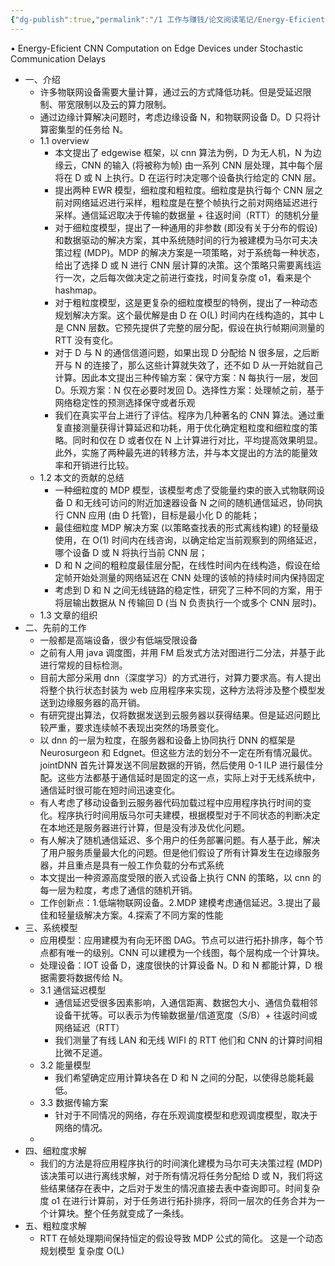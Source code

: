 ```yaml
---
{"dg-publish":true,"permalink":"/1 工作与赚钱/论文阅读笔记/Energy-Eficient CNN Computation on /","title":"Energy-Eficient CNN Computation on "}
---
```



• Energy-Eficient CNN Computation on Edge Devices under Stochastic Communication Delays
- 一、介绍
  - 许多物联网设备需要大量计算，通过云的方式降低功耗。但是受延迟限制、带宽限制以及云的算力限制。
  - 通过边缘计算解决问题时，考虑边缘设备 N，和物联网设备 D。D 只将计算密集型的任务给 N。
  - 1.1 overview
    - 本文提出了 edgewise 框架，以 cnn 算法为例，D 为无人机，N 为边缘云，CNN 的输入 (将被称为帧) 由一系列 CNN 层处理，其中每个层将在 D 或 N 上执行。D 在运行时决定哪个设备执行给定的 CNN 层。
    - 提出两种 EWR 模型，细粒度和粗粒度。细粒度是执行每个 CNN 层之前对网络延迟进行采样，粗粒度是在整个帧执行之前对网络延迟进行采样。通信延迟取决于传输的数据量 + 往返时间（RTT）的随机分量
    - 对于细粒度模型，提出了一种通用的非参数 (即没有关于分布的假设) 和数据驱动的解决方案，其中系统随时间的行为被建模为马尔可夫决策过程 (MDP)。MDP 的解决方案是一项策略，对于系统每一种状态，给出了选择 D 或 N 进行 CNN 层计算的决策。这个策略只需要离线运行一次，之后每次做决定之前进行查找，时间复杂度 o1，看来是个 hashmap。
    - 对于粗粒度模型，这是更复杂的细粒度模型的特例，提出了一种动态规划解决方案。这个最优解是由 D 在 O(L) 时间内在线构造的，其中 L 是 CNN 层数。它预先提供了完整的层分配，假设在执行帧期间测量的 RTT 没有变化。
    - 对于 D 与 N 的通信信道问题，如果出现 D 分配给 N 很多层，之后断开与 N 的连接了，那么这些计算就失效了，还不如 D 从一开始就自己计算。因此本文提出三种传输方案：保守方案：N 每执行一层，发回 D。乐观方案：N 仅在必要时发回 D。选择性方案：处理帧之前，基于网络稳定性的预测选择保守或者乐观
    - 我们在真实平台上进行了评估。程序为几种著名的 CNN 算法。通过重复直接测量获得计算延迟和功耗，用于优化确定粗粒度和细粒度的策略。同时和仅在 D 或者仅在 N 上计算进行对比，平均提高效果明显。此外，实施了两种最先进的转移方法，并与本文提出的方法的能量效率和开销进行比较。
  - 1.2 本文的贡献的总结
    - 一种细粒度的 MDP 模型，该模型考虑了受能量约束的嵌入式物联网设备 D 和无线可访问的附近加速器设备 N 之间的随机通信延迟，协同执行 CNN 应用 (由 D 托管)，目标是最小化 D 的能耗；
    - 最佳细粒度 MDP 解决方案 (以策略查找表的形式离线构建) 的轻量级使用，在 O(1) 时间内在线咨询，以确定给定当前观察到的网络延迟，哪个设备 D 或 N 将执行当前 CNN 层；
    - D 和 N 之间的粗粒度最佳层分配，在线性时间内在线构造，假设在给定帧开始处测量的网络延迟在 CNN 处理的该帧的持续时间内保持固定
    - 考虑到 D 和 N 之间无线链路的稳定性，研究了三种不同的方案，用于将层输出数据从 N 传输回 D (当 N 负责执行一个或多个 CNN 层时)。
  - 1.3 文章的组织
- 二、先前的工作
  - 一般都是高端设备，很少有低端受限设备
  - 之前有人用 java 调度图，并用 FM 启发式方法对图进行二分法，并基于此进行常规的目标检测。
  - 目前大部分采用 dnn（深度学习）的方式进行，对算力要求高。有人提出将整个执行状态封装为 web 应用程序来实现，这种方法将涉及整个模型发送到边缘服务器的高开销。
  - 有研究提出算法，仅将数据发送到云服务器以获得结果。但是延迟问题比较严重，要求连续帧不表现出突然的场景变化。
  - 以 dnn 的一层为粒度，在服务器和设备上协同执行 DNN 的框架是 Neurosurgeon 和 Edgnet。但这些方法的划分不一定在所有情况最优。jointDNN 首先计算发送不同层数据的开销，然后使用 0-1 ILP 进行最佳分配。这些方法都基于通信延时是固定的这一点，实际上对于无线系统中，通信延时很可能在短时间迅速变化。
  - 有人考虑了移动设备到云服务器代码加载过程中应用程序执行时间的变化。程序执行时间用版马尔可夫建模，根据模型对于不同状态的判断决定在本地还是服务器进行计算，但是没有涉及优化问题。
  - 有人解决了随机通信延迟、多个用户的任务部署问题。有人基于此，解决了用户服务质量最大化的问题。但是他们假设了所有计算发生在边缘服务器，并且重点是具有一般工作负载的分布式系统
  - 本文提出一种资源高度受限的嵌入式设备上执行 CNN 的策略，以 cnn 的每一层为粒度，考虑了通信的随机开销。
  - 工作创新点：1.低端物联网设备。2.MDP 建模考虑通信延迟。3.提出了最佳和轻量级解决方案。4.探索了不同方案的性能
- 三、系统模型
  - 应用模型：应用建模为有向无环图 DAG。节点可以进行拓扑排序，每个节点都有唯一的级别。CNN 可以建模为一个线图，每个层构成一个计算块。
  - 处理设备：IOT 设备 D，速度很快的计算设备 N。D 和 N 都能计算，D 根据需要将数据传给 N。
  - 3.1 通信延迟模型
    - 通信延迟受很多因素影响，入通信距离、数据包大小、通信负载相邻设备干扰等。可以表示为传输数据量/信道宽度（S/B）+ 往返时间或网络延迟（RTT）
    - 我们测量了有线 LAN 和无线 WIFI 的 RTT 他们和 CNN 的计算时间相比微不足道。
  - 3.2 能量模型
    - 我们希望确定应用计算块各在 D 和 N 之间的分配，以使得总能耗最低。
  - 3.3 数据传输方案
    - 针对于不同情况的网络，存在乐观调度模型和悲观调度模型，取决于网络的情况。
  - 
- 四、细粒度求解
  - 我们的方法是将应用程序执行的时间演化建模为马尔可夫决策过程 (MDP) 该决策可以进行离线求解，对于所有情况将任务分配给 D 或 N，我们将这些结果储存在表中，之后对于发生的情况直接去表中查询即可。时间复杂度 o1 在进行计算前，对于任务进行拓扑排序，将同一层次的任务合并为一个计算块。整个任务就变成了一条线。
- 五、粗粒度求解
  - RTT 在帧处理期间保持恒定的假设导致 MDP 公式的简化。 这是一个动态规划模型 复杂度 O(L)
